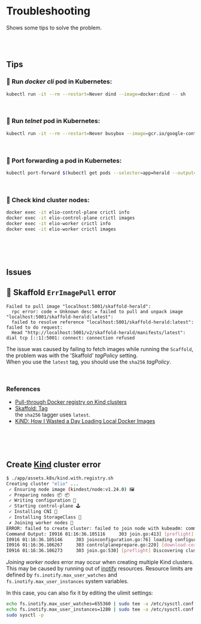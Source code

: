 # Troubleshooting  

Shows some tips to solve the problem.  

<br/><br/>

## Tips  

### 🧰 Run *docker cli* pod in Kubernetes:

```bash
kubectl run -it --rm --restart=Never dind --image=docker:dind -- sh
```

<br/>

### 🧰 Run *telnet* pod in Kubernetes:

```bash
kubectl run -it --rm --restart=Never busybox --image=gcr.io/google-containers/busybox -- sh
```

<br/>

### 🧰 Port forwarding a pod in Kubernetes:
 
```bash
kubectl port-forward $(kubectl get pods --selector=app=herald --output=jsonpath={.items..metadata.name}) 7003:7003
```

<br/>

### 🧰 Check kind cluster nodes:  

```bash
docker exec -it elio-control-plane crictl info
docker exec -it elio-control-plane crictl images
docker exec -it elio-worker crictl info
docker exec -it elio-worker crictl images
```

<br/><br/><br/>

## Issues  

## 🧰 Skaffold `ErrImagePull` error  
```
Failed to pull image "localhost:5001/skaffold-herald": 
  rpc error: code = Unknown desc = failed to pull and unpack image "localhost:5001/skaffold-herald:latest": 
  failed to resolve reference "localhost:5001/skaffold-herald:latest": failed to do request: 
  Head "http://localhost:5001/v2/skaffold-herald/manifests/latest": dial tcp [::1]:5001: connect: connection refused    
```

The issue was caused by failing to fetch images while running the `Scaffold`, the problem was with the 'Skaffold' *tagPolicy* setting.  
When you use the `latest` tag, you should use the `sha256` *tagPolicy*.  

<br/>

### References  
* [Pull-through Docker registry on Kind clusters](https://maelvls.dev/docker-proxy-registry-kind/)  
* [Skaffold: Tag](https://skaffold.dev/docs/pipeline-stages/taggers/)  
  the `sha256` tagger uses `latest`.  
* [KiND: How I Wasted a Day Loading Local Docker Images](https://iximiuz.com/en/posts/kubernetes-kind-load-docker-image/)  

<br/><br/><br/>

## Create [Kind](https://kind.sigs.k8s.io/docs/user/quick-start/) cluster error  
```bash
$ ./app/assets.k8s/kind.with.registry.sh 
Creating cluster "elio" ...
 ✓ Ensuring node image (kindest/node:v1.24.0) 🖼 
 ✓ Preparing nodes 📦 📦  
 ✓ Writing configuration 📜 
 ✓ Starting control-plane 🕹️ 
 ✓ Installing CNI 🔌 
 ✓ Installing StorageClass 💾 
 ✗ Joining worker nodes 🚜 
ERROR: failed to create cluster: failed to join node with kubeadm: command "docker exec --privileged elio-worker kubeadm join --config /kind/kubeadm.conf --skip-phases=preflight --v=6" failed with error: exit status 1
Command Output: I0916 01:16:36.105116     303 join.go:413] [preflight] found NodeName empty; using OS hostname as NodeName
I0916 01:16:36.105146     303 joinconfiguration.go:76] loading configuration from "/kind/kubeadm.conf"
I0916 01:16:36.106267     303 controlplaneprepare.go:220] [download-certs] Skipping certs download
I0916 01:16:36.106273     303 join.go:530] [preflight] Discovering cluster-info
```

*Joining worker nodes* error may occur when creating multiple Kind clusters.  
This may be caused by running out of [inotify](https://linux.die.net/man/7/inotify) resources. Resource limits are defined by `fs.inotify.max_user_watches` and `fs.inotify.max_user_instances` system variables.  

In this case, you can also fix it by editing the ulimit settings:  

```bash
echo fs.inotify.max_user_watches=655360 | sudo tee -a /etc/sysctl.conf
echo fs.inotify.max_user_instances=1280 | sudo tee -a /etc/sysctl.conf
sudo sysctl -p
```
